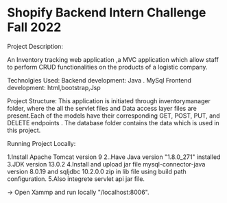 # Shopify Backend Intern Challenge Fall 2022

Project Description:

An Inventory tracking web application ,a MVC application  which allow staff to perform CRUD functionalities on the products of a logistic company.

Technolgies Used:
       Backend development: Java . MySql
       Frontend development: html,bootstrap,Jsp
       
       
Project Structure:
This application is initiated through inventorymanager folder, where the all the servlet files and Data access layer files are present.Each of the models have their corresponding GET, POST, PUT, and DELETE endpoints .
The database folder contains the data which is used in this project.

Running Project Locally:

1.Install Apache Tomcat version 9
2..Have Java version "1.8.0_271" installed
3.JDK version 13.0.2
4.Install and upload jar file  mysql-connector-java version 8.0.19 and sqljdbc 10.2.0.0 zip in lib file using build path configuration.
5.Also integrete servlet api jar file.

-> Open Xammp and run locally "/localhost:8006".


        


